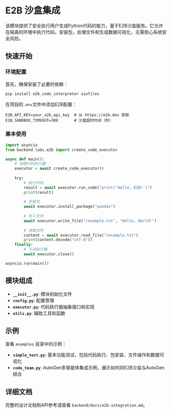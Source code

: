 # E2B 沙盒集成

该模块提供了安全执行用户生成Python代码的能力，基于E2B沙盒服务。它允许在隔离的环境中执行代码，安装包，处理文件和生成数据可视化，无需担心系统安全风险。

## 快速开始

### 环境配置

首先，确保安装了必要的依赖：

```bash
pip install e2b_code_interpreter aiofiles
```

在项目的`.env`文件中添加E2B配置：

```
E2B_API_KEY=your_e2b_api_key  # 从 https://e2b.dev 获取
E2B_SANDBOX_TIMEOUT=300       # 沙盒超时时间（秒）
```

### 基本使用

```python
import asyncio
from backend.labs.e2b import create_code_executor

async def main():
    # 创建代码执行器
    executor = await create_code_executor()
    
    try:
        # 执行代码
        result = await executor.run_code("print('Hello, E2B!')")
        print(result)
        
        # 安装包
        await executor.install_package("pandas")
        
        # 写入文件
        await executor.write_file("/example.txt", "Hello, World!")
        
        # 读取文件
        content = await executor.read_file("/example.txt")
        print(content.decode("utf-8"))
    finally:
        # 关闭执行器
        await executor.close()

asyncio.run(main())
```

## 模块组成

- **`__init__.py`**: 模块初始化文件
- **`config.py`**: 配置管理
- **`executor.py`**: 代码执行器抽象接口和实现
- **`utils.py`**: 辅助工具和函数
  
## 示例

查看 `examples` 目录中的示例：

- **`simple_test.py`**: 基本功能测试，包括代码执行、包安装、文件操作和数据可视化
- **`code_team.py`**: AutoGen多智能体集成示例，展示如何将E2B沙盒与AutoGen结合

## 详细文档

完整的设计文档和API参考请查看 `backend/docs/e2b-integration.md`。 